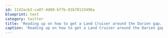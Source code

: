 ```yaml
---
id: 1142acb3-ca07-4d60-bf7b-01678133496a
blueprint: text
category: twitter
title: 'Reading up on how to get a Land Cruiser around the Darien gap.... #bucketlist'
caption: 'Reading up on how to get a Land Cruiser around the Darien gap.... <span class="hashtag hashtag_local">#<a href="http://tweettemp.darylchymko.ca/?tag=bucketlist">bucketlist</a>'
---
```

